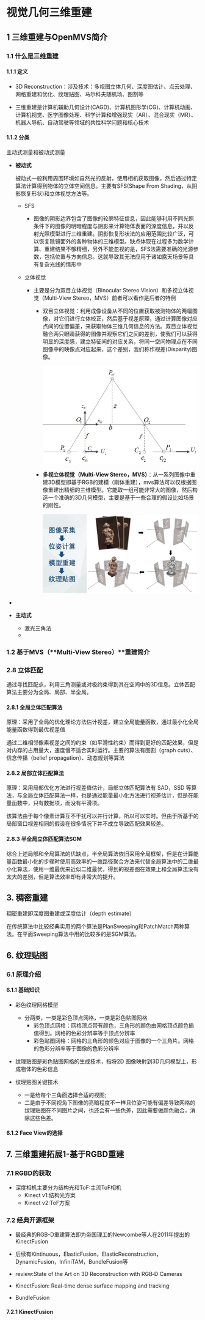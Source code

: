 # 视觉几何三维重建

## 1 三维重建与OpenMVS简介

### 1.1  **什么是三维重建**

#### 1.1.1 定义

- 3D Reconstruction：涉及技术：多视图立体几何、深度图估计、点云处理、网格重建和优化、纹理贴图、马尔科夫随机场、图割等

- 三维重建是计算机辅助几何设计(CAGD)、计算机图形学(CG)、计算机动画、计算机视觉、医学图像处理、科学计算和增强现实（AR）、混合现实（MR）、机器人导航、自动驾驶等领域的共性科学问题和核心技术

#### 1.1.2 分类

主动式测量和被动式测量

- **被动式**

  被动式一般利用周围环境如自然光的反射，使用相机获取图像，然后通过特定算法计算得到物体的立体空间信息。主要有SFS(Shape From Shading，从阴影恢复形状)和立体视觉方法等。

  - SFS

    - 图像的阴影边界包含了图像的轮廓特征信息，因此能够利用不同光照条件下的图像的明暗程度与阴影来计算物体表面的深度信息，并以反射光照模型进行三维重建。阴影恢复形状法的应用范围比较广泛，可以恢复除镜面外的各种物体的三维模型。缺点体现在过程多为数学计算、重建结果不够精细，另外不能忽视的是，SFS法需要准确的光源参数，包括位置与方向信息。这就导致其无法应用于诸如露天场景等具有复杂光线的情形中

  - 立体视觉

    - 主要是分为双目立体视觉（Binocular Stereo Vision）和多视立体视觉（Multi-View Stereo，MVS）前者可以看作是后者的特例

      - 双目立体视觉：利用成像设备从不同的位置获取被测物体的两幅图像，对它们进行立体校正，然后基于视差原理，通过计算图像对应点间的位置偏差，来获取物体三维几何信息的方法。双目立体视觉融合两只眼睛获得的图像并观察它们之间的差别，使我们可以获得明显的深度感，建立特征间的对应关系，将同一空间物理点在不同图像中的映像点对应起来，这个差别，我们称作视差(Disparity)图像。

        ![image-20220405000230255](assets/三维重建与OpenMVS/image-20220405000230255.png)

      - **多视立体视觉（****Multi-View Stereo****，****MVS****）**：从一系列图像中重建3D模型即基于RGB的建模（刚体重建），mvs算法可以仅根据图像重建出精细的三维模型。它能取一组可能非常大的图像，然后构造一个准确的3D几何模型，主要是基于一些合理的假设比如场景的刚性。

        ![image-20220405000424163](assets/三维重建与OpenMVS/image-20220405000424163.png)

- 
- **主动式**
  - 激光三角法
  - 

### 1.2 基于**MVS**（**Multi-View Stereo）**重建简介

### **2.8** **立体匹配**

通过寻找匹配点，利用三角测量或对极约束得到其在空间中的3D信息。立体匹配算法主要分为全局、局部、半全局。

#### **2.8.1** **全局立体匹配算法**

原理：采用了全局的优化理论方法估计视差，建立全局能量函数，通过最小化全局能量函数得到最优视差值

通过二维相邻像素视差之间的约束（如平滑性约束）而得到更好的匹配效果，但是对内存的占用量大，速度慢不适合实时运行。主要的算法有图割（graph cuts）、信念传播（belief propagation）、动态规划等算法

#### **2.8.2** **局部立体匹配算法**

原理：采用局部优化方法进行视差值估计，局部立体匹配算法有 SAD，SSD 等算法，与全局立体匹配算法一样，也是通过能量最小化方法进行视差估计，但是在能量函数中，只有数据项，而没有平滑项。

该算法由于每个像素计算互不干扰可以并行计算，所以可以实时。但由于所基于的局部窗口视差相同的假设在很多情况下并不成立导致匹配效果较差。

#### **2.8.3** **半全局立体匹配算法SGM**

综合上述局部和全局算法的优缺点，半全局算法依旧采用全局框架，但是在计算能量函数最小化的步骤时使用高效率的一维路径聚合方法来代替全局算法中的二维最小化算法，使用一维最优来近似二维最优，得到的视差图在效果上和全局算法没有太大的差别，但是算法效率却有非常大的提升。

## **3.** **稠密重建**

稠密重建即深度图重建或深度估计（depth estimate）

在传统算法中比较经典实用的两个算法是PlanSweeping和PatchMatch两种算法。在平面Sweeping算法中用的比较多的是SGM算法。

## **6.** **纹理贴图**

### **6.1** **原理介绍**

#### **6.1.1** **基础知识**

- 彩色纹理网格模型
  - 分两类，一类是彩色顶点网格，一类是彩色贴图网格
    - 彩色顶点网格：网格顶点带有颜色，三角形的颜色由网格顶点颜色插值得到。网格的色彩分辨率等于顶点分辨率
    - 彩色贴图网格：网格的三角形的颜色对应于图像的一个三角片。网格的色彩分辨率等于图像的色彩分辨率

- 纹理贴图是彩色贴图网格的生成技术，指将2D 图像映射到3D几何模型上，形成物体的色彩信息

- 纹理贴图关键技术
  - 一是给每个三角面选择合适的视图;
  - 二是由于不同视角下图像的亮暗程度不一样且位姿可能有偏差导致网格的纹理贴图在不同图片之间，也还会有一些色差，因此需要做颜色融合，消除这些色差。

#### **6.1.2 Face View**的选择

## 7. 三维重建拓展1-基于RGBD重建 

### 7.1 RGBD的获取 

- 深度相机主要分为结构光和ToF:主流ToF相机
  - Kinect v1:结构光方案
  - Kinect v2:ToF方案

### 7.2 经典开源框架 

- 最经典的RGB-D重建算法即为帝国理工的Newcombe等人在2011年提出的KinectFusion 
- 后续有Kintinuous，ElasticFusion，ElasticReconstruction，DynamicFusion，InfiniTAM，BundleFusion等

- review:State of the Art on 3D Reconstruction with RGB‐D Cameras 
- KinectFusion: Real-time dense surface mapping and tracking
- BundleFusion

#### 7.2.1 KinectFusion 

